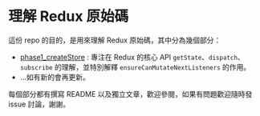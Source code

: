 # 理解 Redux 原始碼

這份 repo 的目的，是用來理解 Redux 原始碼，其中分為幾個部分：

- [phase1_createStore](./phase1_createStore) : 專注在 Redux 的核心 API `getState`、`dispatch`、`subscribe` 的理解，並特別解釋 `ensureCanMutateNextListeners` 的作用。
- ...如有新的會再更新。

每個部分都有撰寫 README 以及獨立文章，歡迎參閱，如果有問題歡迎隨時發 issue 討論，謝謝。
